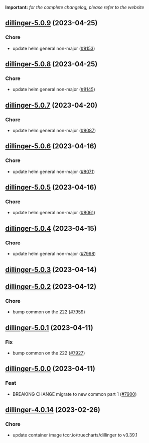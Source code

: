 **Important:**
*for the complete changelog, please refer to the website*




## [dillinger-5.0.9](https://github.com/truecharts/charts/compare/dillinger-5.0.8...dillinger-5.0.9) (2023-04-25)

### Chore

- update helm general non-major ([#8153](https://github.com/truecharts/charts/issues/8153))
  
  


## [dillinger-5.0.8](https://github.com/truecharts/charts/compare/dillinger-5.0.7...dillinger-5.0.8) (2023-04-25)

### Chore

- update helm general non-major ([#8145](https://github.com/truecharts/charts/issues/8145))
  
  


## [dillinger-5.0.7](https://github.com/truecharts/charts/compare/dillinger-5.0.6...dillinger-5.0.7) (2023-04-20)

### Chore

- update helm general non-major ([#8087](https://github.com/truecharts/charts/issues/8087))
  
  


## [dillinger-5.0.6](https://github.com/truecharts/charts/compare/dillinger-5.0.5...dillinger-5.0.6) (2023-04-16)

### Chore

- update helm general non-major ([#8071](https://github.com/truecharts/charts/issues/8071))
  
  


## [dillinger-5.0.5](https://github.com/truecharts/charts/compare/dillinger-5.0.4...dillinger-5.0.5) (2023-04-16)

### Chore

- update helm general non-major ([#8061](https://github.com/truecharts/charts/issues/8061))
  
  


## [dillinger-5.0.4](https://github.com/truecharts/charts/compare/dillinger-5.0.3...dillinger-5.0.4) (2023-04-15)

### Chore

- update helm general non-major ([#7998](https://github.com/truecharts/charts/issues/7998))
  
  


## [dillinger-5.0.3](https://github.com/truecharts/charts/compare/dillinger-5.0.2...dillinger-5.0.3) (2023-04-14)




## [dillinger-5.0.2](https://github.com/truecharts/charts/compare/dillinger-5.0.1...dillinger-5.0.2) (2023-04-12)

### Chore

- bump common on the 222 ([#7959](https://github.com/truecharts/charts/issues/7959))
  
  


## [dillinger-5.0.1](https://github.com/truecharts/charts/compare/dillinger-5.0.0...dillinger-5.0.1) (2023-04-11)

### Fix

- bump common on the 222 ([#7927](https://github.com/truecharts/charts/issues/7927))
  
  


## [dillinger-5.0.0](https://github.com/truecharts/charts/compare/dillinger-4.0.14...dillinger-5.0.0) (2023-04-11)

### Feat

- BREAKING CHANGE migrate to new common part 1 ([#7900](https://github.com/truecharts/charts/issues/7900))
  
  


## [dillinger-4.0.14](https://github.com/truecharts/charts/compare/dillinger-4.0.13...dillinger-4.0.14) (2023-02-26)

### Chore

- update container image tccr.io/truecharts/dillinger to v3.39.1
  
  
